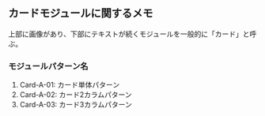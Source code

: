 ## カードモジュールに関するメモ
上部に画像があり、下部にテキストが続くモジュールを一般的に「カード」と呼ぶ。

### モジュールパターン名
1. Card-A-01: カード単体パターン
2. Card-A-02: カード2カラムパターン
3. Card-A-03: カード3カラムパターン
